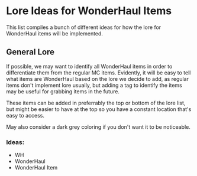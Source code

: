 # Lore Ideas for WonderHaul Items

This list compiles a bunch of different ideas for how the lore for WonderHaul items will be implemented.

## General Lore

If possible, we may want to identify all WonderHaul items in order to differentiate them from the regular MC items. Evidently, it will be easy to tell what items are WonderHaul based on the lore we decide to add, as regular items don't implement lore usually, but adding a tag to identify the items may be useful for grabbing items in the future.

These items can be added in preferrably the top or bottom of the lore list, but might be easier to have at the top so you have a constant location that's easy to access. 

May also consider a dark grey coloring if you don't want it to be noticeable. 

### Ideas:
* WH 
* WonderHaul
* WonderHaul Item
